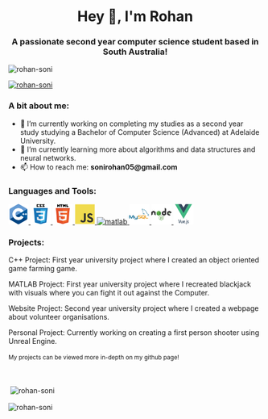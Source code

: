 <!-- title -->
<h1 align="center">Hey 👋, I'm Rohan</h1>
<h3 align="center">A passionate second year computer science student based in South Australia!</h3>

<!-- profile views -->
<p align="left"> <img src="https://komarev.com/ghpvc/?username=rohan-soni&label=Profile%20views&color=0e75b6&style=flat" alt="rohan-soni" /> </p>

<!-- profile trophys -->
<p align="left"> <a href="https://github.com/ryo-ma/github-profile-trophy"><img src="https://github-profile-trophy.vercel.app/?username=rohan-soni" alt="rohan-soni" /></a> </p>

<h3 align="left">A bit about me:</h3>
<ul>
  <li>🔭 I’m currently working on completing my studies as a second year study studying a Bachelor of Computer Science (Advanced) at Adelaide University. </li>
  <li>🌱 I’m currently learning more about algorithms and data structures and neural networks. </li>
  <li>📫 How to reach me: <b> sonirohan05@gmail.com </b> </li>
</ul>

<h3 align="left">Languages and Tools:</h3>
<p align="left"> <a href="https://www.w3schools.com/cpp/" target="_blank" rel="noreferrer"> <img src="https://raw.githubusercontent.com/devicons/devicon/master/icons/cplusplus/cplusplus-original.svg" alt="cplusplus" width="40" height="40"/> </a> <a href="https://www.w3schools.com/css/" target="_blank" rel="noreferrer"> <img src="https://raw.githubusercontent.com/devicons/devicon/master/icons/css3/css3-original-wordmark.svg" alt="css3" width="40" height="40"/> </a> <a href="https://www.w3.org/html/" target="_blank" rel="noreferrer"> <img src="https://raw.githubusercontent.com/devicons/devicon/master/icons/html5/html5-original-wordmark.svg" alt="html5" width="40" height="40"/> </a> <a href="https://developer.mozilla.org/en-US/docs/Web/JavaScript" target="_blank" rel="noreferrer"> <img src="https://raw.githubusercontent.com/devicons/devicon/master/icons/javascript/javascript-original.svg" alt="javascript" width="40" height="40"/> </a> <a href="https://www.mathworks.com/" target="_blank" rel="noreferrer"> <img src="https://upload.wikimedia.org/wikipedia/commons/2/21/Matlab_Logo.png" alt="matlab" width="40" height="40"/> </a> <a href="https://www.mysql.com/" target="_blank" rel="noreferrer"> <img src="https://raw.githubusercontent.com/devicons/devicon/master/icons/mysql/mysql-original-wordmark.svg" alt="mysql" width="40" height="40"/> </a> <a href="https://nodejs.org" target="_blank" rel="noreferrer"> <img src="https://raw.githubusercontent.com/devicons/devicon/master/icons/nodejs/nodejs-original-wordmark.svg" alt="nodejs" width="40" height="40"/> </a> <a href="https://vuejs.org/" target="_blank" rel="noreferrer"> <img src="https://raw.githubusercontent.com/devicons/devicon/master/icons/vuejs/vuejs-original-wordmark.svg" alt="vuejs" width="40" height="40"/> </a> </p>


<h3 align="left">Projects: </h3>
<p>C++ Project: First year university project where I created an object oriented game farming game.  </p>
<p>MATLAB Project: First year university project where I recreated blackjack with visuals where you can fight it out against the Computer. </p>
<p>Website Project: Second year university project where I created a webpage about volunteer organisations. </p>
<p>Personal Project: Currently working on creating a first person shooter using Unreal Engine. </p>
<small> My projects can be viewed more in-depth on my github page! </small> 

<br>
<br>
<br>

<p>&nbsp;<img align="center" src="https://github-readme-stats.vercel.app/api?username=rohan-soni&show_icons=true&locale=en" alt="rohan-soni" /></p>

<p><img align="center" src="https://github-readme-streak-stats.herokuapp.com/?user=rohan-soni&" alt="rohan-soni" /></p>

